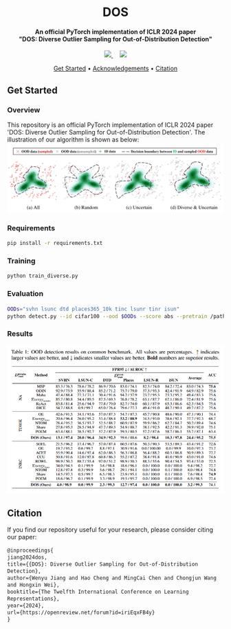 <h1 align="center">
  <br>
  DOS
  <br>
</h1>

<h4 align="center">
  An official PyTorch implementation of ICLR 2024 paper
  <br>
  "DOS: Diverse Outlier Sampling for Out-of-Distribution Detection"
</h4>

<div align="center">
  <a href="https://arxiv.org/abs/2306.02031" target='_blank'>
    <img src="https://img.shields.io/badge/Paper-arXiv-red?style=flat-square">
  </a> &nbsp;&nbsp;&nbsp;
  <a href=''>
    <img src="https://img.shields.io/badge/License-MIT-green?style=flat-square">
  </a>
</div>

<p align="center">
  <a href="#get-started">Get Started</a> •
  <a href="#acknowledgements">Acknowledgements</a> •
  <a href="#citation">Citation</a>
</p>

## Get Started
### Overview
This repository is an official PyTorch implementation of ICLR 2024 paper 'DOS: Diverse Outlier Sampling for Out-of-Distribution Detection'. The illustration of our algorithm is shown as below:
![diagram](https://github.com/lygjwy/DOS/blob/main/diagram.png)

### Requirements
```bash
pip install -r requirements.txt
```

### Training
```bash
python train_diverse.py
```

### Evaluation
```bash
OODs="svhn lsunc dtd places365_10k tinc lsunr tinr isun"
python detect.py --id cifar100 --ood $OODs --score abs --pretrain /path/to/trained/classifier
```

### Results
![diagram](https://github.com/lygjwy/DOS/blob/main/result.png)

## Citation
If you find our repository useful for your research, please consider citing our paper:
```
@inproceedings{
jiang2024dos,
title={{DOS}: Diverse Outlier Sampling for Out-of-Distribution Detection},
author={Wenyu Jiang and Hao Cheng and MingCai Chen and Chongjun Wang and Hongxin Wei},
booktitle={The Twelfth International Conference on Learning Representations},
year={2024},
url={https://openreview.net/forum?id=iriEqxFB4y}
}
```

